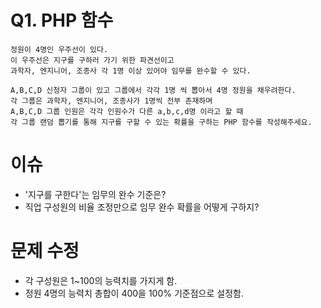 # Q1. PHP 함수
```
정원이 4명인 우주선이 있다.
이 우주선은 지구를 구하러 가기 위한 파견선이고
과학자, 엔지니어, 조종사 각 1명 이상 있어야 임무를 완수할 수 있다.

A,B,C,D 신청자 그룹이 있고 그룹에서 각각 1명 씩 뽑아서 4명 정원을 채우려한다.
각 그룹은 과학자, 엔지니어, 조종사가 1명씩 전부 존재하며
A,B,C,D 그룹 인원은 각각 인원수가 다른 a,b,c,d명 이라고 할 때
각 그룹 랜덤 뽑기를 통해 지구를 구할 수 있는 확률을 구하는 PHP 함수를 작성해주세요.
```

# 이슈
- '지구를 구한다'는 임무의 완수 기준은?
- 직업 구성원의 비율 조정만으로 임무 완수 확률을 어떻게 구하지?

# 문제 수정
- 각 구성원은 1~100의 능력치를 가지게 함.
- 정원 4명의 능력치 총합이 400을 100% 기준점으로 설정함.

